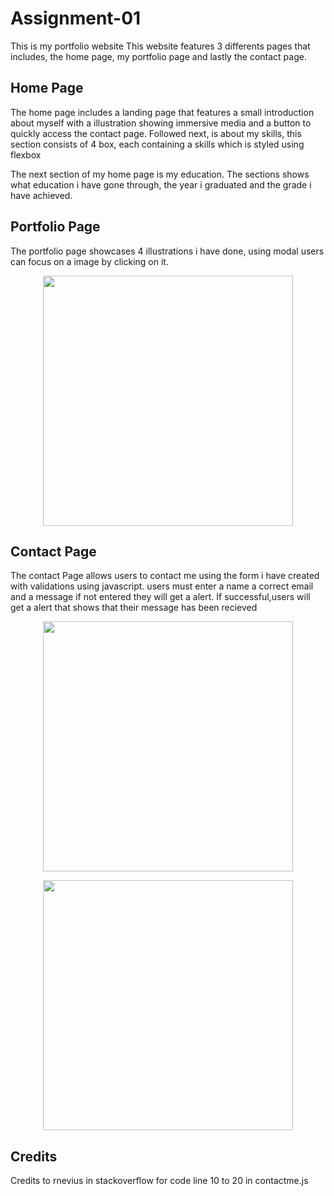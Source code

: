 # Assignment-01
This is my portfolio website
This website features 3 differents pages that includes, the home page, my portfolio page and lastly the contact page.

## Home Page
The home page includes a landing page that features a small introduction about myself with a illustration showing immersive media and a button to quickly access the contact page.
Followed next, is about my skills, this section consists of 4 box, each containing a skills which is styled using flexbox

The next section of my home page is my education. The sections shows what education i have gone through, the year i graduated and the grade i have achieved.

## Portfolio Page
The portfolio page showcases 4 illustrations i have done, using modal users can focus on a image by clicking on it.
<p align='center'>
  <img src= https://cdn.discordapp.com/attachments/880557292578287697/916262009601949696/Screenshot_2021-12-03_173752.png width="400">
</p>


## Contact Page
The contact Page allows users to contact me using the form i have created with validations using javascript. users must enter a name a correct email and a message if not entered they will get a alert. If successful,users will get a alert that shows that their message has been recieved
<p align='center'>
  <img src= https://cdn.discordapp.com/attachments/880557292578287697/916260768742260756/Screenshot_2021-12-03_173126.png width="400">
</p>
<p align='center'>
  <img src= https://cdn.discordapp.com/attachments/880557292578287697/916260794478526464/Screenshot_2021-12-03_173241.png width="400">
</p>

## Credits
Credits to rnevius in stackoverflow for code line 10 to 20 in contactme.js
